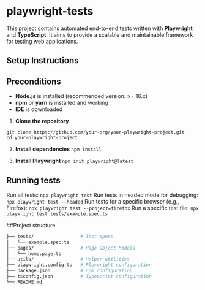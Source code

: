 # playwright-tests

This project contains automated end-to-end tests written with **Playwright** and **TypeScript**. It aims to provide a scalable and maintainable framework for testing web applications.

## Setup Instructions

## Preconditions

- **Node.js** is installed (recommended version: >= 16.x)  
- **npm** or **yarn** is installed and working
- **IDE** is downloaded


1. **Clone the repository**

`git clone https://github.com/your-org/your-playwright-project.git`
<br>
`cd your-playwright-project`

2. **Install dependencies**
`npm install`

3. **Install Playwright**
`npm init playwright@latest`

## Running tests

Run all tests: `npx playwright test`
Run tests in headed mode for debugging: `npx playwright test --headed`
Run tests for a specific browser (e.g., Firefox): `npx playwright test --project=firefox`
Run a specific test file: `npx playwright test tests/example.spec.ts`

##Project structure
```bash
├── tests/                 # Test specs
│   └── example.spec.ts
├── pages/                 # Page Object Models
│   └── home.page.ts
├── utils/                 # Helper utilities
├── playwright.config.ts   # Playwright configuration
├── package.json           # npm configuration
├── tsconfig.json          # TypeScript configuration
└── README.md

